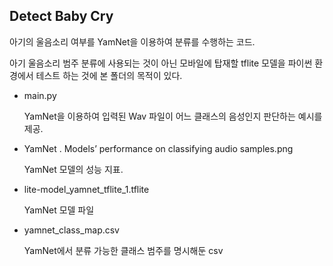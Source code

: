 ## Detect Baby Cry

아기의 울음소리 여부를 YamNet을 이용하여 분류를 수행하는 코드.

아기 울음소리 범주 분류에 사용되는 것이 아닌 모바일에 탑재할 tflite 모델을 파이썬 환경에서 테스트 하는 것에 본 폴더의 목적이 있다.

- main.py

  YamNet을 이용하여 입력된 Wav 파일이 어느 클래스의 음성인지 판단하는 예시를 제공.

- YamNet . Models’ performance on classifying audio samples.png

  YamNet 모델의 성능 지표.

- lite-model_yamnet_tflite_1.tflite

  YamNet 모델 파일

- yamnet_class_map.csv

  YamNet에서 분류 가능한 클래스 범주를 명시해둔 csv
